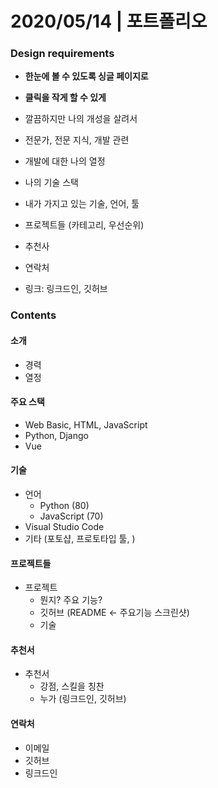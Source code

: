 # 2020/05/14 | 포트폴리오

### Design requirements

- **한눈에 볼 수 있도록 싱글 페이지로**
- **클릭을 작게 할 수 있게**
- 깔끔하지만 나의 개성을 살려서
- 전문가, 전문 지식, 개발 관련
- 개발에 대한 나의 열정
- 나의 기술 스택
- 내가 가지고 있는 기술, 언어, 툴
- 프로젝트들 (카테고리, 우선순위)

- 추천사
- 연락처
- 링크: 링크드인, 깃허브



### Contents

#### 소개

- 경력
- 열정

#### 주요 스택

- Web Basic, HTML, JavaScript
- Python, Django
- Vue

#### 기술

- 언어
  - Python (80)
  - JavaScript (70)
- Visual Studio Code
- 기타 (포토샵, 프로토타입 툴, )

#### 프로젝트들

- 프로젝트
  - 뭔지? 주요 기능?
  - 깃허브 (README <- 주요기능 스크린샷)
  - 기술

#### 추천서

- 추천서
  - 강점, 스킬을 칭찬
  - 누가 (링크드인, 깃허브)

#### 연락처

- 이메일
- 깃허브
- 링크드인